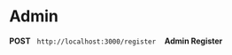<h1>Admin</h1>

<span><strong>POST</strong>&nbsp;&nbsp;    `http://localhost:3000/register`    &nbsp;&nbsp;&nbsp;<strong>Admin Register</strong></span>
